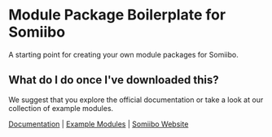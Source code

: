 # Module Package Boilerplate for Somiibo
A starting point for creating your own module packages for Somiibo.

## What do I do once I've downloaded this?
We suggest that you explore the official documentation or take a look at our collection of example modules.

[Documentation](https://dev.somiibo.com) | [Example Modules](https://github.com/somiibo/module-package-examples) | [Somiibo Website](https://somiibo.com)
